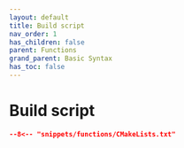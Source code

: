 ```yaml
---
layout: default
title: Build script
nav_order: 1
has_children: false
parent: Functions
grand_parent: Basic Syntax
has_toc: false
---
```

# Build script

```cmake
--8<-- "snippets/functions/CMakeLists.txt"
```




